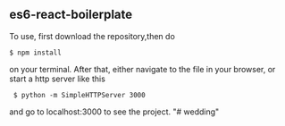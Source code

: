 ## es6-react-boilerplate

To use, first download the repository,then do 

<code>$ npm install</code> 

on your terminal.
After that, either navigate to the file in your browser, or start a http server like this

<code> $ python -m SimpleHTTPServer 3000</code> 

and go to localhost:3000 to see the project.
"# wedding" 
